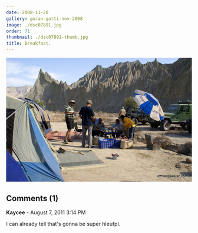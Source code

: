 ```yaml
---
date: 2008-11-20
gallery: goran-gatti-nov-2008
image: ./dsc07891.jpg
order: 71
thumbnail: ./dsc07891-thumb.jpg
title: Breakfast.
---
```


![Breakfast.](./dsc07891.jpg)

<div id="comments">

## Comments (1)

<div id="comment">

**Kaycee** - August  7, 2011  3:14 PM

I can already tell that's gonna be super hleufpl.

</div>

</div>